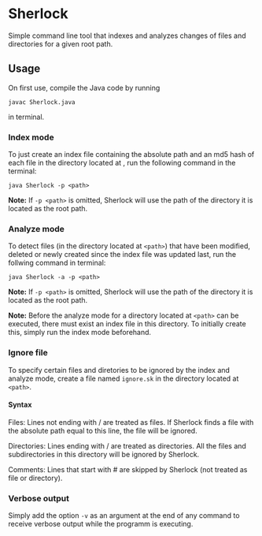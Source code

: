 Sherlock
========

Simple command line tool that indexes and analyzes changes of files and directories for a given root path.

## Usage

On first use, compile the Java code by running

    javac Sherlock.java
    
in terminal.

### Index mode

To just create an index file containing the absolute path and an md5 hash of each file in the directory located at <path>, run the following command in the terminal:

    java Sherlock -p <path>

**Note:** If `-p <path>` is omitted, Sherlock will use the path of the directory it is located as the root path.

### Analyze mode

To detect files (in the directory located at `<path>`) that have been modified, deleted or newly created since the index file was updated last, run the follwing command in terminal:

    java Sherlock -a -p <path>

**Note:** If `-p <path>` is omitted, Sherlock will use the path of the directory it is located as the root path.

**Note:** Before the analyze mode for a directory located at `<path>` can be executed, there must exist an index file in this directory. To initially create this, simply run the index mode beforehand.

### Ignore file

To specify certain files and diretories to be ignored by the index and analyze mode, create a file named `ignore.sk` in the directory located at `<path>`. 

#### Syntax

Files: Lines not ending with / are treated as files. If Sherlock finds a file with the absolute path equal to this line, the file will be ignored.

Directories: Lines ending with / are treated as directories. All the files and subdirectories in this directory will be ignored by Sherlock.

Comments: Lines that start with # are skipped by Sherlock (not treated as file or directory).

### Verbose output

Simply add the option `-v` as an argument at the end of any command to receive verbose output while the programm is executing.
